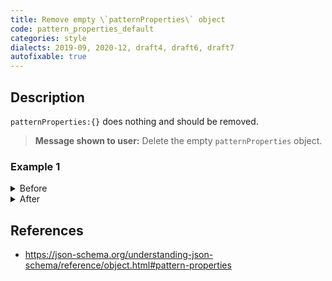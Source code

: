 ```yaml
---
title: Remove empty \`patternProperties\` object
code: pattern_properties_default
categories: style
dialects: 2019-09, 2020-12, draft4, draft6, draft7
autofixable: true
---
```


## Description
`patternProperties:{}` does nothing and should be removed.

> **Message shown to user:**
> Delete the empty `patternProperties` object.

### Example 1
<details><summary>Before</summary>

```json
{
  "type": "object",
  "patternProperties": {}
}
```
</details>

<details><summary>After</summary>

```json
{
  "type": "object"
}
```
</details>

## References
* <https://json-schema.org/understanding-json-schema/reference/object.html#pattern-properties>
